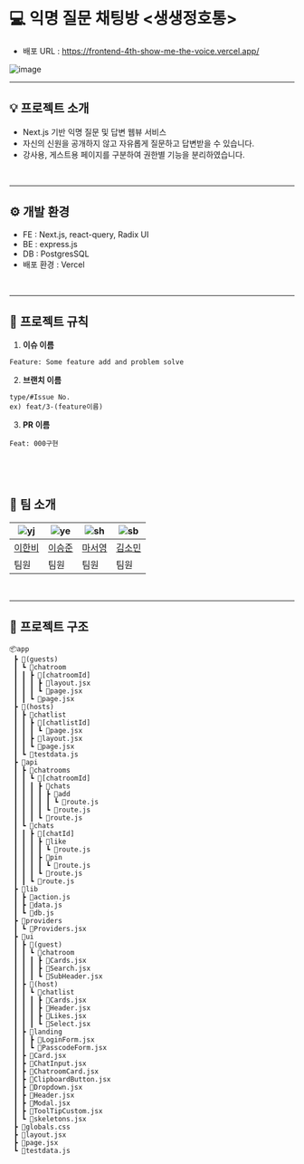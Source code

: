 
# 💻 익명 질문 채팅방 <생생정호통>

- 배포 URL : https://frontend-4th-show-me-the-voice.vercel.app/

![image](https://github.com/user-attachments/assets/b15b521f-2e5f-4959-8668-97d1744ad7f6)



---
## 💡 프로젝트 소개

- Next.js 기반 익명 질문 및 답변 웹뷰 서비스
- 자신의 신원을 공개하지 않고 자유롭게 질문하고 답변받을 수 있습니다.
- 강사용, 게스트용 페이지를 구분하여 권한별 기능을 분리하였습니다.

&nbsp; 
&nbsp; 

---
## ⚙️ 개발 환경

- FE : Next.js, react-query, Radix UI
- BE : express.js
- DB : PostgresSQL
- 배포 환경 : Vercel

&nbsp; 
&nbsp; 

---
## 🚧 프로젝트 규칙

   1. **이슈 이름**

   ```
   Feature: Some feature add and problem solve
   ```

   2. **브랜치 이름**

   ```
   type/#Issue No.
   ex) feat/3-(feature이름)
   ```

   3. **PR 이름**
   ```
   Feat: 000구현
   ```

&nbsp; 
&nbsp; 
---
## 👻 **팀 소개**

| ![yj](https://avatars.githubusercontent.com/u/99820610?v=4) | ![ye](https://avatars.githubusercontent.com/u/105282117?v=4) | ![sh](https://avatars.githubusercontent.com/u/108069902?v=4) | ![sb](https://avatars.githubusercontent.com/u/87076416?v=4) |
| ----------------------------------------------------------- |--------------------------------------------------------------|--------------------------------------------------------------|-------------------------------------------------------------|
| [이한비](https://github.com/AlmondBreez3)                   | [이승준](https://github.com/sengjun0624)                        | [마서영](https://github.com/luxihua)                            | [김소민](https://github.com/minnie0175)                        |
| 팀원                                                        | 팀원                                                           | 팀원                                                           | 팀원                                                          |


&nbsp; 
&nbsp; 

---

## 📖 프로젝트 구조
```
📦app
 ┣ 📂(guests)
 ┃ ┗ 📂chatroom
 ┃ ┃ ┣ 📂[chatroomId]
 ┃ ┃ ┃ ┣ 📜layout.jsx
 ┃ ┃ ┃ ┗ 📜page.jsx
 ┃ ┃ ┗ 📜page.jsx
 ┣ 📂(hosts)
 ┃ ┣ 📂chatlist
 ┃ ┃ ┣ 📂[chatlistId]
 ┃ ┃ ┃ ┗ 📜page.jsx
 ┃ ┃ ┣ 📜layout.jsx
 ┃ ┃ ┗ 📜page.jsx
 ┃ ┗ 📜testdata.js
 ┣ 📂api
 ┃ ┣ 📂chatrooms
 ┃ ┃ ┗ 📂[chatroomId]
 ┃ ┃ ┃ ┣ 📂chats
 ┃ ┃ ┃ ┃ ┣ 📂add
 ┃ ┃ ┃ ┃ ┃ ┗ 📜route.js
 ┃ ┃ ┃ ┃ ┗ 📜route.js
 ┃ ┃ ┃ ┗ 📜route.js
 ┃ ┗ 📂chats
 ┃ ┃ ┣ 📂[chatId]
 ┃ ┃ ┃ ┣ 📂like
 ┃ ┃ ┃ ┃ ┗ 📜route.js
 ┃ ┃ ┃ ┣ 📂pin
 ┃ ┃ ┃ ┃ ┗ 📜route.js
 ┃ ┃ ┃ ┗ 📜route.js
 ┃ ┃ ┗ 📜route.js
 ┣ 📂lib
 ┃ ┣ 📜action.js
 ┃ ┣ 📜data.js
 ┃ ┗ 📜db.js
 ┣ 📂providers
 ┃ ┗ 📜Providers.jsx
 ┣ 📂ui
 ┃ ┣ 📂(guest)
 ┃ ┃ ┗ 📂chatroom
 ┃ ┃ ┃ ┣ 📜Cards.jsx
 ┃ ┃ ┃ ┣ 📜Search.jsx
 ┃ ┃ ┃ ┗ 📜SubHeader.jsx
 ┃ ┣ 📂(host)
 ┃ ┃ ┗ 📂chatlist
 ┃ ┃ ┃ ┣ 📜Cards.jsx
 ┃ ┃ ┃ ┣ 📜Header.jsx
 ┃ ┃ ┃ ┣ 📜Likes.jsx
 ┃ ┃ ┃ ┗ 📜Select.jsx
 ┃ ┣ 📂landing
 ┃ ┃ ┣ 📜LoginForm.jsx
 ┃ ┃ ┗ 📜PasscodeForm.jsx
 ┃ ┣ 📜Card.jsx
 ┃ ┣ 📜ChatInput.jsx
 ┃ ┣ 📜ChatroomCard.jsx
 ┃ ┣ 📜ClipboardButton.jsx
 ┃ ┣ 📜Dropdown.jsx
 ┃ ┣ 📜Header.jsx
 ┃ ┣ 📜Modal.jsx
 ┃ ┣ 📜ToolTipCustom.jsx
 ┃ ┗ 📜skeletons.jsx
 ┣ 📜globals.css
 ┣ 📜layout.jsx
 ┣ 📜page.jsx
 ┗ 📜testdata.js

```
